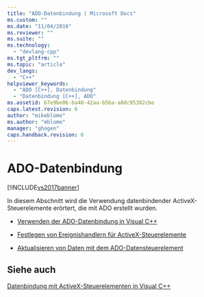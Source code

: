 ```yaml
---
title: "ADO-Datenbindung | Microsoft Docs"
ms.custom: ""
ms.date: "11/04/2016"
ms.reviewer: ""
ms.suite: ""
ms.technology: 
  - "devlang-cpp"
ms.tgt_pltfrm: ""
ms.topic: "article"
dev_langs: 
  - "C++"
helpviewer_keywords: 
  - "ADO [C++], Datenbindung"
  - "Datenbindung [C++], ADO"
ms.assetid: b7e9be06-ba40-42aa-b5ba-a8dc95382cbe
caps.latest.revision: 6
author: "mikeblome"
ms.author: "mblome"
manager: "ghogen"
caps.handback.revision: 6
---
```

# ADO-Datenbindung
[!INCLUDE[vs2017banner](../../assembler/inline/includes/vs2017banner.md)]

In diesem Abschnitt wird die Verwendung datenbindender ActiveX\-Steuerelemente erörtert, die mit ADO erstellt wurden.  
  
-   [Verwenden der ADO\-Datenbindung in Visual C\+\+](../../data/ado-rdo/using-ado-databinding-in-visual-cpp.md)  
  
-   [Festlegen von Ereignishandlern für ActiveX\-Steuerelemente](../../data/ado-rdo/setting-event-handlers-on-activex-controls.md)  
  
-   [Aktualisieren von Daten mit dem ADO\-Datensteuerelement](../../data/ado-rdo/updating-data-with-the-ado-data-control.md)  
  
## Siehe auch  
 [Datenbindung mit ActiveX\-Steuerelementen in Visual C\+\+](../../data/ado-rdo/databinding-with-activex-controls-in-visual-cpp.md)